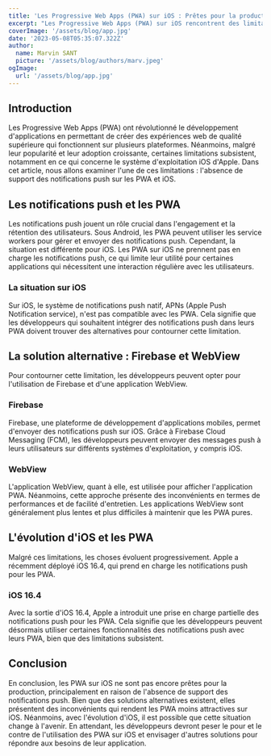 ```yaml
---
title: 'Les Progressive Web Apps (PWA) sur iOS : Prêtes pour la production ?'
excerpt: "Les Progressive Web Apps (PWA) sur iOS rencontrent des limitations, notamment l'absence de support des notifications push. Des alternatives comme Firebase et WebView sont disponibles, mais présentent des inconvénients en termes de performances et d'entretien. Bien que la situation évolue avec iOS 16.4, les PWA sur iOS ne sont pas encore prêtes pour la production. Les développeurs doivent peser les avantages et les inconvénients et envisager d'autres solutions pour répondre aux besoins de leur application."
coverImage: '/assets/blog/app.jpg'
date: '2023-05-08T05:35:07.322Z'
author:
  name: Marvin SANT
  picture: '/assets/blog/authors/marv.jpeg'
ogImage:
  url: '/assets/blog/app.jpg'
---
```


## Introduction

Les Progressive Web Apps (PWA) ont révolutionné le développement d'applications en permettant de créer des expériences web de qualité supérieure qui fonctionnent sur plusieurs plateformes. Néanmoins, malgré leur popularité et leur adoption croissante, certaines limitations subsistent, notamment en ce qui concerne le système d'exploitation iOS d'Apple. Dans cet article, nous allons examiner l'une de ces limitations : l'absence de support des notifications push sur les PWA et iOS.

## Les notifications push et les PWA

Les notifications push jouent un rôle crucial dans l'engagement et la rétention des utilisateurs. Sous Android, les PWA peuvent utiliser les service workers pour gérer et envoyer des notifications push. Cependant, la situation est différente pour iOS. Les PWA sur iOS ne prennent pas en charge les notifications push, ce qui limite leur utilité pour certaines applications qui nécessitent une interaction régulière avec les utilisateurs.

### La situation sur iOS

Sur iOS, le système de notifications push natif, APNs (Apple Push Notification service), n'est pas compatible avec les PWA. Cela signifie que les développeurs qui souhaitent intégrer des notifications push dans leurs PWA doivent trouver des alternatives pour contourner cette limitation.

## La solution alternative : Firebase et WebView

Pour contourner cette limitation, les développeurs peuvent opter pour l'utilisation de Firebase et d'une application WebView.

### Firebase

Firebase, une plateforme de développement d'applications mobiles, permet d'envoyer des notifications push sur iOS. Grâce à Firebase Cloud Messaging (FCM), les développeurs peuvent envoyer des messages push à leurs utilisateurs sur différents systèmes d'exploitation, y compris iOS.

### WebView

L'application WebView, quant à elle, est utilisée pour afficher l'application PWA. Néanmoins, cette approche présente des inconvénients en termes de performances et de facilité d'entretien. Les applications WebView sont généralement plus lentes et plus difficiles à maintenir que les PWA pures.

## L'évolution d'iOS et les PWA

Malgré ces limitations, les choses évoluent progressivement. Apple a récemment déployé iOS 16.4, qui prend en charge les notifications push pour les PWA.

### iOS 16.4

Avec la sortie d'iOS 16.4, Apple a introduit une prise en charge partielle des notifications push pour les PWA. Cela signifie que les développeurs peuvent désormais utiliser certaines fonctionnalités des notifications push avec leurs PWA, bien que des limitations subsistent.

## Conclusion

En conclusion, les PWA sur iOS ne sont pas encore prêtes pour la production, principalement en raison de l'absence de support des notifications push. Bien que des solutions alternatives existent, elles présentent des inconvénients qui rendent les PWA moins attractives sur iOS. Néanmoins, avec l'évolution d'iOS, il est possible que cette situation change à l'avenir. En attendant, les développeurs devront peser le pour et le contre de l'utilisation des PWA sur iOS et envisager d'autres solutions pour répondre aux besoins de leur application.
